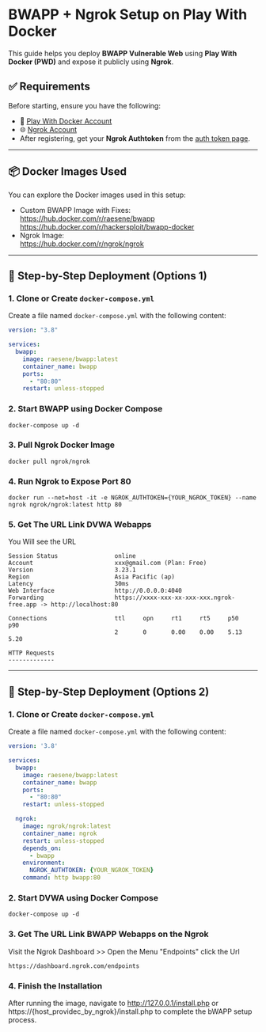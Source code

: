 # BWAPP + Ngrok Setup on Play With Docker

This guide helps you deploy **BWAPP Vulnerable Web** using **Play With Docker (PWD)** and expose it publicly using **Ngrok**.

## ✅ Requirements

Before starting, ensure you have the following:

- 🐳 [Play With Docker Account](https://labs.play-with-docker.com/)
- 🌐 [Ngrok Account](https://dashboard.ngrok.com/endpoints)  
- After registering, get your **Ngrok Authtoken** from the [auth token page](https://dashboard.ngrok.com/get-started/setup).

---

## 📦 Docker Images Used

You can explore the Docker images used in this setup:

- Custom BWAPP Image with Fixes:  
  https://hub.docker.com/r/raesene/bwapp
  https://hub.docker.com/r/hackersploit/bwapp-docker
- Ngrok Image:  
  https://hub.docker.com/r/ngrok/ngrok

---

## 🚀 Step-by-Step Deployment (Options 1)

### 1. Clone or Create `docker-compose.yml`

Create a file named `docker-compose.yml` with the following content:

```yaml
version: "3.8"

services:
  bwapp:
    image: raesene/bwapp:latest
    container_name: bwapp
    ports:
      - "80:80"
    restart: unless-stopped
```
### 2. Start BWAPP using Docker Compose
```
docker-compose up -d
```
### 3. Pull Ngrok Docker Image
```
docker pull ngrok/ngrok
```
### 4. Run Ngrok to Expose Port 80
```
docker run --net=host -it -e NGROK_AUTHTOKEN={YOUR_NGROK_TOKEN} --name ngrok ngrok/ngrok:latest http 80
```
### 5. Get The URL Link DVWA Webapps
You Will see the URL
```
Session Status                online                                                                  
Account                       xxx@gmail.com (Plan: Free)                                        
Version                       3.23.1                                                                  
Region                        Asia Pacific (ap)                                                       
Latency                       30ms                                                                    
Web Interface                 http://0.0.0.0:4040                                                     
Forwarding                    https://xxxx-xxx-xx-xxx-xxx.ngrok-free.app -> http://localhost:80       
                                                                                                      
Connections                   ttl     opn     rt1     rt5     p50     p90                             
                              2       0       0.00    0.00    5.13    5.20                            
                                                                                                      
HTTP Requests                                                                                         
-------------
```
---

## 🚀 Step-by-Step Deployment (Options 2)

### 1. Clone or Create `docker-compose.yml`

Create a file named `docker-compose.yml` with the following content:

```yaml
version: '3.8'

services:
  bwapp:
    image: raesene/bwapp:latest
    container_name: bwapp
    ports:
      - "80:80"
    restart: unless-stopped

  ngrok:
    image: ngrok/ngrok:latest
    container_name: ngrok
    restart: unless-stopped
    depends_on:
      - bwapp
    environment:
      NGROK_AUTHTOKEN: {YOUR_NGROK_TOKEN}
    command: http bwapp:80

```
### 2. Start DVWA using Docker Compose
```
docker-compose up -d
```
### 3. Get The URL Link BWAPP Webapps on the Ngrok
Visit the Ngrok Dashboard >> Open the Menu "Endpoints" click the Url
```
https://dashboard.ngrok.com/endpoints
```
### 4. Finish the Installation
After running the image, navigate to http://127.0.0.1/install.php or https://{host_providec_by_ngrok}/install.php⁠ to complete the bWAPP setup process.
